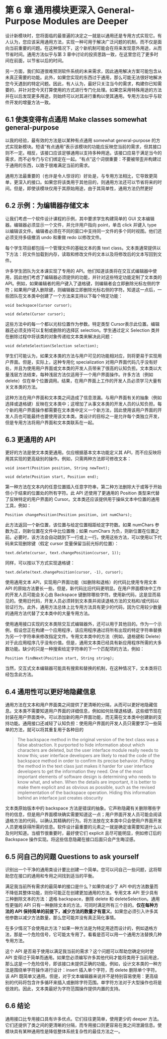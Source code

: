 # 第 6 章 通用模块更深入 General-Purpose Modules are Deeper

设计新模块时，您将面临的最普遍的决定之一就是以通用还是专用方式实现它。有人认为，您应该采用通用方法，实现一种可用于解决广泛问题的机制，而不仅是面向当前重要的问题。在这种情况下，这个新机制可能会在将来发现意外用途，从而节省时间。通用方法似乎与第 3 章中讨论的投资思路一致，在这里您花了更多时间在前面，以节省以后的时间。

另一方面，我们知道很难预测软件系统的未来需求，因此通用解决方案可能包含从未真正需要的功能。此外，如果您实现的东西过于通用，那么可能无法很好地解决您今天遇到的特定问题。因此，有人认为，最好只关注当今的需求，构建你已知需要的，并针对您今天打算使用的方式进行专门化处理。如果您采用特殊用途的方法并在以后发现更多用途，则始终可以对其进行重构以使其通用。专用方法似乎与软件开发的增量方法一致。

## 6.1 使类变得有点通用 Make classes somewhat general-purpose
以我的经验，最有效的方法是以某种有点通用 somewhat general-purpose 的方式实现新模块。短语“有点通用”表示该模块的功能应反映您当前的需求，但其接口则不一定。相反，该接口应该足够通用以支持多种用途。该接口应易于满足当今的需求，而不必专门与它们绑定在一起。“有点”这个词很重要：不要被带歪并构建过于通用的东西，以致于很难满足当前的需求。

通用方法最重要的（也许是令人惊讶的）好处是，与专用方法相比，它导致更简单，更深入的接口。如果您将该类用于其他目的，则通用方法还可以节省将来的时间。但是，即使该模块仅用于其原始用途，由于其简单性，通用方法仍然更好

## 6.2 示例：为编辑器存储文本
让我们考虑一个软件设计课程的示例，其中要求学生构建简单的 GUI 文本编辑器。编辑器必须显示一个文件，并允许用户指向 point，单击 click 并键入 type 以编辑该文件。编辑者必须在不同的窗口中支持同一文件的多个同时视图。他们还必须支持多级撤消 undo 和重做 redo 以修改文件。

每个学生项目都包括一个管理文件的基础文本的类 text class。文本类通常提供以下方法：将文件加载到内存，读取和修改文件的文本以及将修改后的文本写回到文件。

许多学生团队为文本课实现了专用的 API。他们知道该类将在交互式编辑器中使用，因此他们考虑了编辑器必须提供的功能，并针对这些特定功能定制了文本类的 API。例如，如果编辑者的用户键入了退格键，则编辑者会立即删除光标左侧的字符；如果用户键入删除键，则编辑器立即删除光标右侧的字符。知道这一点后，一些团队在文本类中创建了一个方法来支持以下每个特定功能：

```
void backspace(Cursor cursor);

void delete(Cursor cursor);
```

这些方法中的每一个都以光标位置作为参数。特定类型 Cursor表示此位置。编辑器还必须支持可以复制或删除的选择区 selection。学生通过定义 Selection 类并在删除过程中将该类的对象传递给文本类来解决此问题：
```
void deleteSelection(Selection selection);
```

学生们可能认为，如果文本类的方法与用户可见的功能相对应，则将更易于实现用户界面。但是，实际上，这种专用化 specialization 对用户界面代码几乎没有好处，并且为使用用户界面或文本类的开发人员带来了很高的认知负担。文本类以大量浅层方法结束，每种浅层方法仅适用于一个用户界面操作。许多方法（例如 delete）仅在单个位置调用。结果，在用户界面上工作的开发人员必须学习大量有关文本类的方法。

这种方法在用户界面和文本类之间造成了信息泄漏。与用户界面有关的抽象（例如选择或退格键）反映在文本类中；这增加了从事文本类的开发人员的认知负担。每个新的用户界面操作都需要在文本类中定义一个新方法，因此使用该用户界面的开发人员也可能最终也要使用该文本类。类设计的目标之一是允许每个类独立开发，但是专用方法将用户界面和文本类联系在一起。


## 6.3 更通用的 API
更好的方法是使文本类更通用。仅应根据基本文本功能定义其 API，而不应反映将用其实现的更高级别的操作。例如，只需两种方法即可修改文本：

```
void insert(Position position, String newText);

void delete(Position start, Position end);
```

第一种方法在文本内的任意位置插入任意字符串，第二种方法删除大于或等于开始但小于结束的位置处的所有字符。此 API 还使用了更通用的 Position 类型来代替了反映特定的用户界面的 Cursor。文本类还应该提供用于操纵文本中位置的通用工具，例如：

```
Position changePosition(Position position, int numChars);
```

此方法返回一个新位置，该位置与给定位置相距给定字符数。如果 numChars 参数为正，则新位置在文件中比位置晚；如果 numChars 为负，则新位置在位置之前。必要时，该方法会自动跳到下一行或上一行。使用这些方法，可以使用以下代码来实现删除键（假定 cursor 变量保留当前光标的位置）：

```
text.delete(cursor, text.changePosition(cursor, 1));
```

同样，可以按以下方式实现退格键：

```
text.delete(text.changePosition(cursor, -1), cursor);
```

使用通用文本 API，实现用户界面功能（如删除和退格）的代码比使用专用文本 API 的原始方法要长一些。但是，新代码比旧代码更明显。在用户界面模块中工作的开发人员可能会关心由 Backspace 键删除哪些字符。使用新代码，这是显而易见的。使用旧代码，开发人员必须转到文本类并阅读退格方法的文档和/或代码以验证行为。此外，通用方法总体上比专用方法具有更少的代码，因为它用较少数量的通用方法代替了文本类中的大量专用方法。

使用通用接口实现的文本类除交互式编辑器外，还可以用于其他目的。作为一个示例，假设您正在构建一个应用程序，该应用程序通过将所有出现的特定字符串替换为另一个字符串来修改指定文件。专用文本类中的方法（例如，退格键和 Delete）对于此应用程序几乎没有价值。但是，通用文本类已经具有新应用程序所需的大多数功能。缺少的只是一种搜索给定字符串的下一个匹配项的方法，例如：
```
Position findNext(Position start, String string);
```

当然，交互式文本编辑器可能具有搜索和替换的机制，在这种情况下，文本类将已经包含此方法。


## 6.4 通用性可以更好地隐藏信息

通用方法在文本和用户界面类之间提供了更清晰的分隔，从而可以更好地隐藏信息。文本类不需要知道用户界面的详细信息，例如如何处理退格键。这些细节现在封装在用户界面类中。可以添加新的用户界面功能，而无需在文本类中创建新的支持功能。通用接口还减轻了认知负担：使用用户界面的开发人员只需要学习一些简单的方法，就可以将其重复用于各种目的

> The backspace method in the original version of the text class was a false abstraction. It purported to hide information about which characters are deleted, but the user interface module really needs to know this; user interface developers are likely to read the code of the backspace method in order to confirm its precise behavior. Putting the method in the text class just makes it harder for user interface developers to get the information they need. One of the most important elements of software design is determining who needs to know what, and when. When the details are important, it is better to make them explicit and as obvious as possible, such as the revised implementation of the backspace operation. Hiding this information behind an interface just creates obscurity

文本类原始版本中的 backspace 方法是错误的抽象。它声称隐藏有关删除哪些字符的信息，但是用户界面模块确实需要知道这一点；用户界面开发人员可能会阅读退格方法的代码，以确认其精确的行为。将方法放在文本类中只会使用户界面开发人员更难获得所需的信息。软件设计最重要的元素之一就是确定谁需要知道什么以及何时知道。当细节很重要时，最好使它们 explicit 且尽可能明显，例如修订后的 Backspace 操作实现。将这些信息隐藏在接口后面只会产生晦涩感。

## 6.5 问自己的问题 Questions to ask yourself

识别出一个干净的通用类设计要比创建一个简单。您可以问自己一些问题，这将帮助您在接口的通用和专用之间找到适当的平衡。

满足我当前所有需求的最简单的接口是什么？如果你减少了 API 中的方法数量而不降低其整体功能，则你可能正在创建更加通用的方法。专用文本 API 至少具有三种删除文本的方法：退格 backspace，删除 delete 和 deleteSelection。通用性更强的 API 只有一种删除文本的方法，可同时满足所有三个目的。**仅在每种方法的 API 保持简单的前提下，减少方法的数量才有意义**。如果您必须引入许多其他参数以减少方法数量，那么您可能并没有真正简化事情。


在多少情况下会使用此方法？如果一种方法是为特定用途而设计的，例如退格方法，那是一个危险信号，它可能太专用了。看看是否可以用一个通用方法替换几种专用方法。

这个 API 是否易于使用以满足我当前的需求？这个问题可以帮助您确定何时使 API 变得过于简单而通用。如果您必须编写许多其他代码才能将类用于当前用途，那么这是一个危险信号，即该接口未提供正确的功能。例如，设计文本类的一种方法是围绕单字符操作进行设计：insert 插入单个字符，而 delete 删除单个字符。该 API 既简单又通用。但是，对于文本编辑器来说并不是特别容易使用：更高级别的代码将包含许多循环来插入或删除字符范围。单字符方法对于大型操作也将是低效的。因此，文本类最好为字符范围操作提供内置的支持。

## 6.6 结论
通用接口比专用接口具有许多优点。它们往往更简单，使用更少的 deeper 方法。它们还提供了类之间的更清晰的分隔，而专用接口则更容易在类之间泄漏信息。使模块具有某种通用性是降低整体系统复杂性的最佳方法之一。
